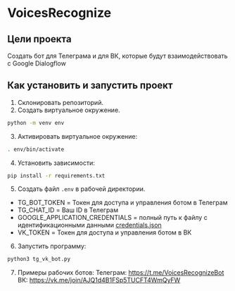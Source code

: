 # VoicesRecognize

## Цели проекта
Создать бот для Телеграма и для ВК, которые будут взаимодействовать с Google Dialogflow

## Как установить и запустить проект

1. Склонировать репозиторий.
2. Создать виртуальное окружение.
```bash
python -m venv env
```
3. Активировать виртуальное окружение:

```bash
. env/bin/activate
```
   
4. Установить зависимости:
```bash
pip install -r requirements.txt
```

5. Создать файл `.env` в рабочей директории.

* TG_BOT_TOKEN = Токен для доступа и управления ботом в Телеграм
* TG_CHAT_ID = Ваш ID в Телеграм
* GOOGLE_APPLICATION_CREDENTIALS = полный путь к файлу с идентификационными данными [credentials.json](https://cloud.google.com/dialogflow/es/docs/quick/setup#sdk)
* VK_TOKEN = Токен для доступа и управления ботом в ВК

6. Запустить программу:
```bash
python3 tg_vk_bot.py
```

7. Примеры рабочих ботов:
Телеграм: https://t.me/VoicesRecognizeBot
ВК: https://vk.me/join/AJQ1d4B1FSp5TUCFT4WmQyFW